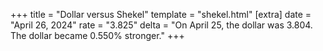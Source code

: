 +++
title = "Dollar versus Shekel"
template = "shekel.html"
[extra]
date = "April 26, 2024"
rate = "3.825"
delta = "On April 25, the dollar was 3.804. The dollar became 0.550% stronger."
+++
